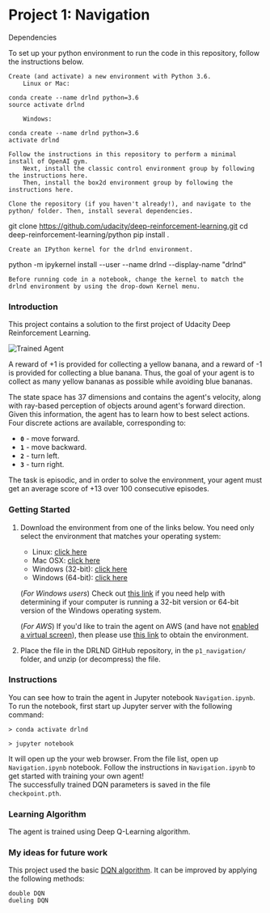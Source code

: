 [//]: # (Image References)

[image1]: https://user-images.githubusercontent.com/10624937/42135619-d90f2f28-7d12-11e8-8823-82b970a54d7e.gif "Trained Agent"

# Project 1: Navigation

Dependencies

To set up your python environment to run the code in this repository, follow the instructions below.

    Create (and activate) a new environment with Python 3.6.
        Linux or Mac:

    conda create --name drlnd python=3.6
    source activate drlnd

        Windows:

    conda create --name drlnd python=3.6 
    activate drlnd

    Follow the instructions in this repository to perform a minimal install of OpenAI gym.
        Next, install the classic control environment group by following the instructions here.
        Then, install the box2d environment group by following the instructions here.

    Clone the repository (if you haven't already!), and navigate to the python/ folder. Then, install several dependencies.

git clone https://github.com/udacity/deep-reinforcement-learning.git
cd deep-reinforcement-learning/python
pip install .

    Create an IPython kernel for the drlnd environment.

python -m ipykernel install --user --name drlnd --display-name "drlnd"

    Before running code in a notebook, change the kernel to match the drlnd environment by using the drop-down Kernel menu.



### Introduction

This project contains a solution to the first project of Udacity Deep Reinforcement Learning.  

![Trained Agent][image1]

A reward of +1 is provided for collecting a yellow banana, and a reward of -1 is provided for collecting a blue banana.  Thus, the goal of your agent is to collect as many yellow bananas as possible while avoiding blue bananas.  

The state space has 37 dimensions and contains the agent's velocity, along with ray-based perception of objects around agent's forward direction.  Given this information, the agent has to learn how to best select actions.  Four discrete actions are available, corresponding to:
- **`0`** - move forward.
- **`1`** - move backward.
- **`2`** - turn left.
- **`3`** - turn right.

The task is episodic, and in order to solve the environment, your agent must get an average score of +13 over 100 consecutive episodes.

### Getting Started

1. Download the environment from one of the links below.  You need only select the environment that matches your operating system:
    - Linux: [click here](https://s3-us-west-1.amazonaws.com/udacity-drlnd/P1/Banana/Banana_Linux.zip)
    - Mac OSX: [click here](https://s3-us-west-1.amazonaws.com/udacity-drlnd/P1/Banana/Banana.app.zip)
    - Windows (32-bit): [click here](https://s3-us-west-1.amazonaws.com/udacity-drlnd/P1/Banana/Banana_Windows_x86.zip)
    - Windows (64-bit): [click here](https://s3-us-west-1.amazonaws.com/udacity-drlnd/P1/Banana/Banana_Windows_x86_64.zip)
    
    (_For Windows users_) Check out [this link](https://support.microsoft.com/en-us/help/827218/how-to-determine-whether-a-computer-is-running-a-32-bit-version-or-64) if you need help with determining if your computer is running a 32-bit version or 64-bit version of the Windows operating system.

    (_For AWS_) If you'd like to train the agent on AWS (and have not [enabled a virtual screen](https://github.com/Unity-Technologies/ml-agents/blob/master/docs/Training-on-Amazon-Web-Service.md)), then please use [this link](https://s3-us-west-1.amazonaws.com/udacity-drlnd/P1/Banana/Banana_Linux_NoVis.zip) to obtain the environment.

2. Place the file in the DRLND GitHub repository, in the `p1_navigation/` folder, and unzip (or decompress) the file. 

### Instructions

You can see how to train the agent in Jupyter notebook `Navigation.ipynb`. To run the notebook, first start up Jupyter server with the following command:


    > conda activate drlnd

    > jupyter notebook

It will open up the your web browser. From the file list, open up `Navigation.ipynb` notebook. Follow the instructions in `Navigation.ipynb` to get started with training your own agent!  
The successfully trained DQN parameters is saved in the file `checkpoint.pth`. 
### Learning Algorithm

The agent is trained using Deep Q-Learning algorithm.

### My ideas for future work

This project used the basic [DQN algorithm](https://www.cs.toronto.edu/~vmnih/docs/dqn.pdf). It can be improved by applying the following methods:

    double DQN
    dueling DQN

